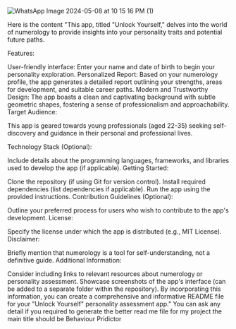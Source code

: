 ![WhatsApp Image 2024-05-08 at 10 15 16 PM (1)](https://github.com/adityaguptareal/behaviour-pridictor/assets/78353347/c2006b78-1f75-4cd5-ada0-00c4edb9ead7)

Here is the content "This app, titled "Unlock Yourself," delves into the world of numerology to provide insights into your personality traits and potential future paths.

Features:

User-friendly interface: Enter your name and date of birth to begin your personality exploration.
Personalized Report: Based on your numerology profile, the app generates a detailed report outlining your strengths, areas for development, and suitable career paths.
Modern and Trustworthy Design: The app boasts a clean and captivating background with subtle geometric shapes, fostering a sense of professionalism and approachability.
Target Audience:

This app is geared towards young professionals (aged 22-35) seeking self-discovery and guidance in their personal and professional lives.

Technology Stack (Optional):

Include details about the programming languages, frameworks, and libraries used to develop the app (if applicable).
Getting Started:

Clone the repository (if using Git for version control).
Install required dependencies (list dependencies if applicable).
Run the app using the provided instructions.
Contribution Guidelines (Optional):

Outline your preferred process for users who wish to contribute to the app's development.
License:

Specify the license under which the app is distributed (e.g., MIT License).
Disclaimer:

Briefly mention that numerology is a tool for self-understanding, not a definitive guide.
Additional Information:

Consider including links to relevant resources about numerology or personality assessment.
Showcase screenshots of the app's interface (can be added to a separate folder within the repository).
By incorporating this information, you can create a comprehensive and informative README file for your "Unlock Yourself" personality assessment app." You can ask any detail if you required to generate the better read me file for my project the main title should be Behaviour Pridictor

